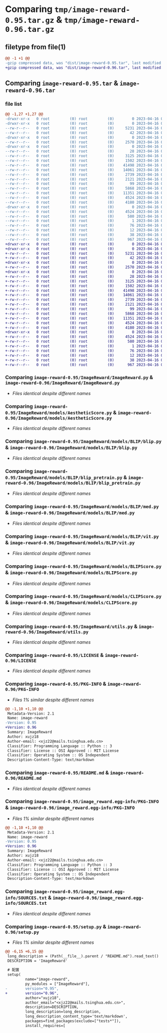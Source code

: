 # Comparing `tmp/image-reward-0.95.tar.gz` & `tmp/image-reward-0.96.tar.gz`

## filetype from file(1)

```diff
@@ -1 +1 @@
-gzip compressed data, was "dist/image-reward-0.95.tar", last modified: Sun Apr 16 07:16:11 2023, max compression
+gzip compressed data, was "dist/image-reward-0.96.tar", last modified: Sun Apr 16 07:24:46 2023, max compression
```

## Comparing `image-reward-0.95.tar` & `image-reward-0.96.tar`

### file list

```diff
@@ -1,27 +1,27 @@
-drwxr-xr-x   0 root         (0) root         (0)        0 2023-04-16 07:16:11.000000 image-reward-0.95/
-drwxr-xr-x   0 root         (0) root         (0)        0 2023-04-16 07:16:10.000000 image-reward-0.95/ImageReward/
--rw-r--r--   0 root         (0) root         (0)     5231 2023-04-16 05:25:28.000000 image-reward-0.95/ImageReward/ImageReward.py
--rw-r--r--   0 root         (0) root         (0)       42 2023-04-16 05:51:49.000000 image-reward-0.95/ImageReward/__init__.py
-drwxr-xr-x   0 root         (0) root         (0)        0 2023-04-16 07:16:10.000000 image-reward-0.95/ImageReward/models/
--rw-r--r--   0 root         (0) root         (0)     2570 2023-04-16 05:25:28.000000 image-reward-0.95/ImageReward/models/AestheticScore.py
-drwxr-xr-x   0 root         (0) root         (0)        0 2023-04-16 07:16:11.000000 image-reward-0.95/ImageReward/models/BLIP/
--rw-r--r--   0 root         (0) root         (0)       28 2023-04-16 05:53:10.000000 image-reward-0.95/ImageReward/models/BLIP/__init__.py
--rw-r--r--   0 root         (0) root         (0)     3125 2023-04-16 05:25:28.000000 image-reward-0.95/ImageReward/models/BLIP/blip.py
--rw-r--r--   0 root         (0) root         (0)     1502 2023-04-16 05:25:28.000000 image-reward-0.95/ImageReward/models/BLIP/blip_pretrain.py
--rw-r--r--   0 root         (0) root         (0)    41498 2023-04-16 05:25:28.000000 image-reward-0.95/ImageReward/models/BLIP/med.py
--rw-r--r--   0 root         (0) root         (0)    14061 2023-04-16 05:25:28.000000 image-reward-0.95/ImageReward/models/BLIP/vit.py
--rw-r--r--   0 root         (0) root         (0)     2739 2023-04-16 05:25:28.000000 image-reward-0.95/ImageReward/models/BLIPScore.py
--rw-r--r--   0 root         (0) root         (0)     2121 2023-04-16 05:25:28.000000 image-reward-0.95/ImageReward/models/CLIPScore.py
--rw-r--r--   0 root         (0) root         (0)       99 2023-04-16 05:53:38.000000 image-reward-0.95/ImageReward/models/__init__.py
--rw-r--r--   0 root         (0) root         (0)     5868 2023-04-16 05:25:28.000000 image-reward-0.95/ImageReward/utils.py
--rw-r--r--   0 root         (0) root         (0)    11351 2023-04-16 05:25:28.000000 image-reward-0.95/LICENSE
--rw-r--r--   0 root         (0) root         (0)     4524 2023-04-16 07:16:11.000000 image-reward-0.95/PKG-INFO
--rw-r--r--   0 root         (0) root         (0)     4180 2023-04-16 05:25:28.000000 image-reward-0.95/README.md
-drwxr-xr-x   0 root         (0) root         (0)        0 2023-04-16 07:16:11.000000 image-reward-0.95/image_reward.egg-info/
--rw-r--r--   0 root         (0) root         (0)     4524 2023-04-16 07:16:10.000000 image-reward-0.95/image_reward.egg-info/PKG-INFO
--rw-r--r--   0 root         (0) root         (0)      580 2023-04-16 07:16:10.000000 image-reward-0.95/image_reward.egg-info/SOURCES.txt
--rw-r--r--   0 root         (0) root         (0)        1 2023-04-16 07:16:10.000000 image-reward-0.95/image_reward.egg-info/dependency_links.txt
--rw-r--r--   0 root         (0) root         (0)       76 2023-04-16 07:16:10.000000 image-reward-0.95/image_reward.egg-info/requires.txt
--rw-r--r--   0 root         (0) root         (0)       12 2023-04-16 07:16:10.000000 image-reward-0.95/image_reward.egg-info/top_level.txt
--rw-r--r--   0 root         (0) root         (0)       38 2023-04-16 07:16:11.000000 image-reward-0.95/setup.cfg
--rw-r--r--   0 root         (0) root         (0)      967 2023-04-16 07:15:10.000000 image-reward-0.95/setup.py
+drwxr-xr-x   0 root         (0) root         (0)        0 2023-04-16 07:24:46.000000 image-reward-0.96/
+drwxr-xr-x   0 root         (0) root         (0)        0 2023-04-16 07:24:46.000000 image-reward-0.96/ImageReward/
+-rw-r--r--   0 root         (0) root         (0)     5231 2023-04-16 05:25:28.000000 image-reward-0.96/ImageReward/ImageReward.py
+-rw-r--r--   0 root         (0) root         (0)       42 2023-04-16 05:51:49.000000 image-reward-0.96/ImageReward/__init__.py
+drwxr-xr-x   0 root         (0) root         (0)        0 2023-04-16 07:24:46.000000 image-reward-0.96/ImageReward/models/
+-rw-r--r--   0 root         (0) root         (0)     2570 2023-04-16 05:25:28.000000 image-reward-0.96/ImageReward/models/AestheticScore.py
+drwxr-xr-x   0 root         (0) root         (0)        0 2023-04-16 07:24:46.000000 image-reward-0.96/ImageReward/models/BLIP/
+-rw-r--r--   0 root         (0) root         (0)       28 2023-04-16 05:53:10.000000 image-reward-0.96/ImageReward/models/BLIP/__init__.py
+-rw-r--r--   0 root         (0) root         (0)     3125 2023-04-16 05:25:28.000000 image-reward-0.96/ImageReward/models/BLIP/blip.py
+-rw-r--r--   0 root         (0) root         (0)     1502 2023-04-16 05:25:28.000000 image-reward-0.96/ImageReward/models/BLIP/blip_pretrain.py
+-rw-r--r--   0 root         (0) root         (0)    41498 2023-04-16 05:25:28.000000 image-reward-0.96/ImageReward/models/BLIP/med.py
+-rw-r--r--   0 root         (0) root         (0)    14061 2023-04-16 05:25:28.000000 image-reward-0.96/ImageReward/models/BLIP/vit.py
+-rw-r--r--   0 root         (0) root         (0)     2739 2023-04-16 05:25:28.000000 image-reward-0.96/ImageReward/models/BLIPScore.py
+-rw-r--r--   0 root         (0) root         (0)     2121 2023-04-16 05:25:28.000000 image-reward-0.96/ImageReward/models/CLIPScore.py
+-rw-r--r--   0 root         (0) root         (0)       99 2023-04-16 05:53:38.000000 image-reward-0.96/ImageReward/models/__init__.py
+-rw-r--r--   0 root         (0) root         (0)     5868 2023-04-16 05:25:28.000000 image-reward-0.96/ImageReward/utils.py
+-rw-r--r--   0 root         (0) root         (0)    11351 2023-04-16 05:25:28.000000 image-reward-0.96/LICENSE
+-rw-r--r--   0 root         (0) root         (0)     4524 2023-04-16 07:24:46.000000 image-reward-0.96/PKG-INFO
+-rw-r--r--   0 root         (0) root         (0)     4180 2023-04-16 05:25:28.000000 image-reward-0.96/README.md
+drwxr-xr-x   0 root         (0) root         (0)        0 2023-04-16 07:24:46.000000 image-reward-0.96/image_reward.egg-info/
+-rw-r--r--   0 root         (0) root         (0)     4524 2023-04-16 07:24:45.000000 image-reward-0.96/image_reward.egg-info/PKG-INFO
+-rw-r--r--   0 root         (0) root         (0)      580 2023-04-16 07:24:45.000000 image-reward-0.96/image_reward.egg-info/SOURCES.txt
+-rw-r--r--   0 root         (0) root         (0)        1 2023-04-16 07:24:45.000000 image-reward-0.96/image_reward.egg-info/dependency_links.txt
+-rw-r--r--   0 root         (0) root         (0)       76 2023-04-16 07:24:45.000000 image-reward-0.96/image_reward.egg-info/requires.txt
+-rw-r--r--   0 root         (0) root         (0)       12 2023-04-16 07:24:45.000000 image-reward-0.96/image_reward.egg-info/top_level.txt
+-rw-r--r--   0 root         (0) root         (0)       38 2023-04-16 07:24:46.000000 image-reward-0.96/setup.cfg
+-rw-r--r--   0 root         (0) root         (0)      967 2023-04-16 07:23:22.000000 image-reward-0.96/setup.py
```

### Comparing `image-reward-0.95/ImageReward/ImageReward.py` & `image-reward-0.96/ImageReward/ImageReward.py`

 * *Files identical despite different names*

### Comparing `image-reward-0.95/ImageReward/models/AestheticScore.py` & `image-reward-0.96/ImageReward/models/AestheticScore.py`

 * *Files identical despite different names*

### Comparing `image-reward-0.95/ImageReward/models/BLIP/blip.py` & `image-reward-0.96/ImageReward/models/BLIP/blip.py`

 * *Files identical despite different names*

### Comparing `image-reward-0.95/ImageReward/models/BLIP/blip_pretrain.py` & `image-reward-0.96/ImageReward/models/BLIP/blip_pretrain.py`

 * *Files identical despite different names*

### Comparing `image-reward-0.95/ImageReward/models/BLIP/med.py` & `image-reward-0.96/ImageReward/models/BLIP/med.py`

 * *Files identical despite different names*

### Comparing `image-reward-0.95/ImageReward/models/BLIP/vit.py` & `image-reward-0.96/ImageReward/models/BLIP/vit.py`

 * *Files identical despite different names*

### Comparing `image-reward-0.95/ImageReward/models/BLIPScore.py` & `image-reward-0.96/ImageReward/models/BLIPScore.py`

 * *Files identical despite different names*

### Comparing `image-reward-0.95/ImageReward/models/CLIPScore.py` & `image-reward-0.96/ImageReward/models/CLIPScore.py`

 * *Files identical despite different names*

### Comparing `image-reward-0.95/ImageReward/utils.py` & `image-reward-0.96/ImageReward/utils.py`

 * *Files identical despite different names*

### Comparing `image-reward-0.95/LICENSE` & `image-reward-0.96/LICENSE`

 * *Files identical despite different names*

### Comparing `image-reward-0.95/PKG-INFO` & `image-reward-0.96/PKG-INFO`

 * *Files 1% similar despite different names*

```diff
@@ -1,10 +1,10 @@
 Metadata-Version: 2.1
 Name: image-reward
-Version: 0.95
+Version: 0.96
 Summary: ImageReward
 Author: xujz18
 Author-email: <xjz22@mails.tsinghua.edu.cn>
 Classifier: Programming Language :: Python :: 3
 Classifier: License :: OSI Approved :: MIT License
 Classifier: Operating System :: OS Independent
 Description-Content-Type: text/markdown
```

### Comparing `image-reward-0.95/README.md` & `image-reward-0.96/README.md`

 * *Files identical despite different names*

### Comparing `image-reward-0.95/image_reward.egg-info/PKG-INFO` & `image-reward-0.96/image_reward.egg-info/PKG-INFO`

 * *Files 1% similar despite different names*

```diff
@@ -1,10 +1,10 @@
 Metadata-Version: 2.1
 Name: image-reward
-Version: 0.95
+Version: 0.96
 Summary: ImageReward
 Author: xujz18
 Author-email: <xjz22@mails.tsinghua.edu.cn>
 Classifier: Programming Language :: Python :: 3
 Classifier: License :: OSI Approved :: MIT License
 Classifier: Operating System :: OS Independent
 Description-Content-Type: text/markdown
```

### Comparing `image-reward-0.95/image_reward.egg-info/SOURCES.txt` & `image-reward-0.96/image_reward.egg-info/SOURCES.txt`

 * *Files identical despite different names*

### Comparing `image-reward-0.95/setup.py` & `image-reward-0.96/setup.py`

 * *Files 1% similar despite different names*

```diff
@@ -6,15 +6,15 @@
 long_description = (Path(__file__).parent / "README.md").read_text()
 DESCRIPTION = 'ImageReward'
 
 # 配置
 setup(
         name="image-reward", 
         py_modules = ["ImageReward"],
-        version="0.95",
+        version="0.96",
         author="xujz18",
         author_email="<xjz22@mails.tsinghua.edu.cn>",
         description=DESCRIPTION,
         long_description=long_description,
         long_description_content_type='text/markdown',
         packages=find_packages(exclude=["tests*"]),
         install_requires=[
```

